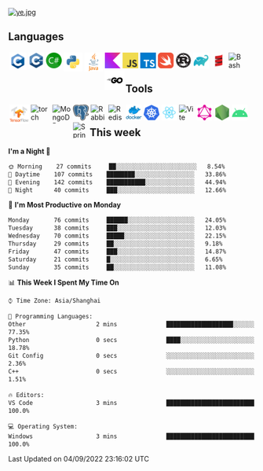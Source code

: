 [![ye.jpg](https://i.postimg.cc/qMJ4T6Xc/ye.jpg)](https://postimg.cc/8s0qd5Ys)

<!--
**AXEwiges/AXEwiges** is a ✨ _special_ ✨ repository because its `README.md` (this file) appears on your GitHub profile.

Here are some ideas to get you started:

- 🔭 I’m currently working on ...
- 🌱 I’m currently learning ...
- 👯 I’m looking to collaborate on ...
- 🤔 I’m looking for help with ...
- 💬 Ask me about ...
- 📫 How to reach me: ...
- 😄 Pronouns: ...
- ⚡ Fun fact: ...
-->
## Languages


<img align="left" alt="C" height="35" width="35" style="margin:2px;"  src="https://raw.githubusercontent.com/github/explore/f3e22f0dca2be955676bc70d6214b95b13354ee8/topics/c/c.png"/>
<img align="left" alt="C++" height="32" width="32" style="margin:2px;"  src="https://raw.githubusercontent.com/github/explore/180320cffc25f4ed1bbdfd33d4db3a66eeeeb358/topics/cpp/cpp.png"/>
<img align="left" alt="C#" height="32" width="32" style="margin:2px;"  src="https://raw.githubusercontent.com/github/explore/80688e429a7d4ef2fca1e82350fe8e3517d3494d/topics/csharp/csharp.png"/>
<img align="left" alt="Python" height="38" width="38" style="margin:2px;"  src="https://raw.githubusercontent.com/github/explore/80688e429a7d4ef2fca1e82350fe8e3517d3494d/topics/python/python.png"/>
<img align="left" alt="Java" height="38" width="38" style="margin:2px;"  src="https://raw.githubusercontent.com/github/explore/5b3600551e122a3277c2c5368af2ad5725ffa9a1/topics/java/java.png"/>
<img align="left" alt="Kotlin" height="32" width="32" style="margin:2px;"  src="https://raw.githubusercontent.com/github/explore/4479d2a2c854198cb00160f8593519c14dc3b905/topics/kotlin/kotlin.png"/>
<img align="left" alt="JS" height="32" width="32" style="margin:2px;"  src="https://raw.githubusercontent.com/github/explore/80688e429a7d4ef2fca1e82350fe8e3517d3494d/topics/javascript/javascript.png"/>
<img align="left" alt="TS" height="32" width="32" style="margin:2px;"  src="https://raw.githubusercontent.com/github/explore/80688e429a7d4ef2fca1e82350fe8e3517d3494d/topics/typescript/typescript.png"/>
<img align="left" alt="Swift" height="32" width="32" style="margin:2px;"  src="https://raw.githubusercontent.com/github/explore/80688e429a7d4ef2fca1e82350fe8e3517d3494d/topics/swift/swift.png"/>
<img align="left" alt="Rust" height="32" width="32" style="margin:2px;"  src="https://raw.githubusercontent.com/github/explore/80688e429a7d4ef2fca1e82350fe8e3517d3494d/topics/rust/rust.png"/>
<img align="left" alt="Gradle" height="32" width="32" style="margin:2px;"  src="https://raw.githubusercontent.com/github/explore/59009b1589a883459c0ae19044e3e7e3ec0c4e0a/topics/gradle/gradle.png"/>
<img align="left" alt="Scala" height="32" width="32" style="margin:2px;"  src="https://raw.githubusercontent.com/github/explore/80688e429a7d4ef2fca1e82350fe8e3517d3494d/topics/scala/scala.png"/>
<img align="left" alt="Bash" height="32" width="29" style="margin:2px;" src="https://upload.wikimedia.org/wikipedia/commons/thumb/2/20/Bash_Logo_black_and_white_icon_only.svg/672px-Bash_Logo_black_and_white_icon_only.svg.png"/>
<img align="left" alt="Golang" height="40" width="40" style="margin:2px;" src="https://raw.githubusercontent.com/github/explore/80688e429a7d4ef2fca1e82350fe8e3517d3494d/topics/go/go.png"/>
<br />
<br />

## Tools


<img align="left" alt="tf" height="40" width="40" style="margin:2px;"  src="https://raw.githubusercontent.com/github/explore/80688e429a7d4ef2fca1e82350fe8e3517d3494d/topics/tensorflow/tensorflow.png"/>
<img align="left" alt="torch" height="40" width="40" style="margin:2px;"  src="https://pytorch.org/tutorials/_static/img/thumbnails/cropped/60-min-blitz.png"/>
<img align="left" alt="MongoDB" height="38" width="38" style="margin:2px;"  src="https://cdn.worldvectorlogo.com/logos/mongodb-icon-1.svg"/>
<img align="left" alt="PostgreSQL" height="32" width="32" style="margin:2px;"  src="https://raw.githubusercontent.com/github/explore/80688e429a7d4ef2fca1e82350fe8e3517d3494d/topics/postgresql/postgresql.png"/>
<img align="left" alt="RabbitMQ" height="32" width="32" style="margin:2px;"  src="https://store-images.s-microsoft.com/image/apps.15844.15e577f6-b965-4785-901c-21cf85aa310a.cfc98497-ef36-4848-8d2c-73d84c33e671.16346933-d54c-4714-b406-61eb0d20857d"/>
<img align="left" alt="Redis" height="32" width="32" style="margin:2px;"  src="https://dashboard.snapcraft.io/site_media/appmedia/2020/08/1529926.png"/>
<img align="left" alt="Docker" height="32" width="32" style="margin:2px;"  src="https://raw.githubusercontent.com/github/explore/80688e429a7d4ef2fca1e82350fe8e3517d3494d/topics/docker/docker.png"/>
<img align="left" alt="K8S" height="32" width="32" style="margin:2px;"  src="https://raw.githubusercontent.com/github/explore/01ea2a586e5da744792d0ccfce2f68b861f29301/topics/kubernetes/kubernetes.png"/>
<img align="left" alt="React" height="32" width="32" style="margin:2px;"  src="https://raw.githubusercontent.com/github/explore/80688e429a7d4ef2fca1e82350fe8e3517d3494d/topics/react/react.png"/>
<img align="left" alt="Vite" height="32" width="32" style="margin:2px;"  src="https://camo.githubusercontent.com/61e102d7c605ff91efedb9d7e47c1c4a07cef59d3e1da202fd74f4772122ca4e/68747470733a2f2f766974656a732e6465762f6c6f676f2e737667"/>
<img align="left" alt="GQL" height="32" width="32" style="margin:2px;"  src="https://raw.githubusercontent.com/github/explore/5c058a388828bb5fde0bcafd4bc867b5bb3f26f3/topics/graphql/graphql.png"/>
<img align="left" alt="Node" height="32" width="32" style="margin:2px;"  src="https://raw.githubusercontent.com/github/explore/80688e429a7d4ef2fca1e82350fe8e3517d3494d/topics/nodejs/nodejs.png"/>
<img align="left" alt="Android" height="32" width="32" style="margin:2px;"  src="https://raw.githubusercontent.com/github/explore/8baf984947f4d9c32006bd03fa4c51ff91aadf8d/topics/android/android.png"/>
<img align="left" alt="Spring" height="32" width="32" style="margin:2px;"  src="https://pivotal.gallerycdn.vsassets.io/extensions/pivotal/vscode-spring-boot/1.36.0/1655508527662/Microsoft.VisualStudio.Services.Icons.Default"/>

<br />

## This week

<!--START_SECTION:waka-->
**I'm a Night 🦉** 

```text
🌞 Morning    27 commits     ██░░░░░░░░░░░░░░░░░░░░░░░   8.54% 
🌆 Daytime    107 commits    ████████░░░░░░░░░░░░░░░░░   33.86% 
🌃 Evening    142 commits    ███████████░░░░░░░░░░░░░░   44.94% 
🌙 Night      40 commits     ███░░░░░░░░░░░░░░░░░░░░░░   12.66%

```
📅 **I'm Most Productive on Monday** 

```text
Monday       76 commits     ██████░░░░░░░░░░░░░░░░░░░   24.05% 
Tuesday      38 commits     ███░░░░░░░░░░░░░░░░░░░░░░   12.03% 
Wednesday    70 commits     █████░░░░░░░░░░░░░░░░░░░░   22.15% 
Thursday     29 commits     ██░░░░░░░░░░░░░░░░░░░░░░░   9.18% 
Friday       47 commits     ███░░░░░░░░░░░░░░░░░░░░░░   14.87% 
Saturday     21 commits     █░░░░░░░░░░░░░░░░░░░░░░░░   6.65% 
Sunday       35 commits     ██░░░░░░░░░░░░░░░░░░░░░░░   11.08%

```


📊 **This Week I Spent My Time On** 

```text
⌚︎ Time Zone: Asia/Shanghai

💬 Programming Languages: 
Other                    2 mins              ███████████████████░░░░░░   77.35% 
Python                   0 secs              ████░░░░░░░░░░░░░░░░░░░░░   18.78% 
Git Config               0 secs              ░░░░░░░░░░░░░░░░░░░░░░░░░   2.36% 
C++                      0 secs              ░░░░░░░░░░░░░░░░░░░░░░░░░   1.51%

🔥 Editors: 
VS Code                  3 mins              █████████████████████████   100.0%

💻 Operating System: 
Windows                  3 mins              █████████████████████████   100.0%

```


 Last Updated on 04/09/2022 23:16:02 UTC
<!--END_SECTION:waka-->
